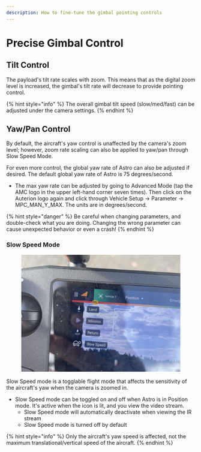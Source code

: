 ```yaml
---
description: How to fine-tune the gimbal pointing controls
---
```


# Precise Gimbal Control

## Tilt Control&#x20;

The payload's tilt rate scales with zoom. This means that as the digital zoom level is increased, the gimbal's tilt rate will decrease to provide pointing control.

{% hint style="info" %}
The overall gimbal tilt speed (slow/med/fast) can be adjusted under the camera settings.&#x20;
{% endhint %}

## Yaw/Pan Control

By default, the aircraft's yaw control is unaffected by the camera's zoom level; however, zoom rate scaling can also be applied to yaw/pan through Slow Speed Mode.&#x20;

For even more control, the global yaw rate of Astro can also be adjusted if desired. The default global yaw rate of Astro is 75 degrees/second.&#x20;

* The max yaw rate can be adjusted by going to Advanced Mode (tap the AMC logo in the upper left-hand corner seven times). Then click on the Auterion logo again and click through Vehicle Setup -> Parameter -> MPC\_MAN\_Y\_MAX. The units are in degrees/second.&#x20;

{% hint style="danger" %}
Be careful when changing parameters, and double-check what you are doing. Changing the wrong parameter can cause unexpected behavior or even a crash!
{% endhint %}

### Slow Speed Mode&#x20;

<figure><img src="../../../.gitbook/assets/slow speed mode.jpg" alt=""><figcaption></figcaption></figure>

Slow Speed mode is a togglable flight mode that affects the sensitivity of the aircraft's yaw when the camera is zoomed in.&#x20;

* Slow Speed mode can be toggled on and off when Astro is in Position mode. It's active when the icon is lit, and you view the video stream.
  * Slow Speed mode will automatically deactivate when viewing the IR stream&#x20;
  * Slow Speed mode is turned off by default

{% hint style="info" %}
Only the aircraft's yaw speed is affected, not the maximum translational/vertical speed of the aircraft.
{% endhint %}

